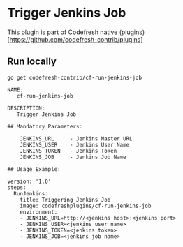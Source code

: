 # Trigger Jenkins Job

This plugin is part of Codefresh native (plugins)[https://github.com/codefresh-contrib/plugins]

## Run locally
`go get codefresh-contrib/cf-run-jenkins-job`
```
NAME:
   cf-run-jenkins-job

DESCRIPTION:
   Trigger Jenkins Job

## Mandatory Parameters:

    JENKINS_URL     - Jenkins Master URL
    JENKINS_USER    - Jenkins User Name
    JENKINS_TOKEN   - Jenkins Token
    JENKINS_JOB     - Jenkins Job Name

## Usage Example:

version: '1.0'
steps:
  RunJenkins:
    title: Triggering Jenkins Job
    image: codefreshplugins/cf-run-jenkins-job
    environment:
    - JENKINS_URL=http://<jenkins host>:<jenkins port>
    - JENKINS_USER=<jenkins user name>
    - JENKINS_TOKEN=<jenkins token>
    - JENKINS_JOB=<jenkins job name>
